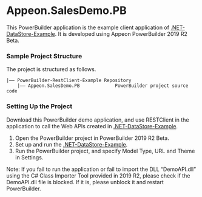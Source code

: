 # <b>Appeon.SalesDemo.PB</b>

This PowerBuilder application is the example client application of [.NET-DataStore-Example](https://github.com/Appeon/.NET-DataStore-Example). It is developed using Appeon PowerBuilder 2019 R2 Beta.

### Sample Project Structure

The project is structured as follows.

```
|—— PowerBuilder-RestClient-Example Repository 
	|—— Appeon.SalesDemo.PB				PowerBuilder project source code	
```

### Setting Up the Project

Download this PowerBuilder demo application, and use RESTClient in the application to call the Web APIs created in  [.NET-DataStore-Example](https://github.com/Appeon/.NET-DataStore-Example).

1. Open the PowerBuilder project in PowerBuilder 2019 R2 Beta.
2. Set up and run the  [.NET-DataStore-Example](https://github.com/Appeon/.NET-DataStore-Example).
3. Run the PowerBuilder project, and specify Model Type, URL and Theme in Settings.

Note: If you fail to run the application or fail to import the DLL “DemoAPI.dll” using the C# Class Importer Tool provided in 2019 R2, please check if the  DemoAPI.dll file is blocked. If it is, please unblock it and restart PowerBuilder. 
 
